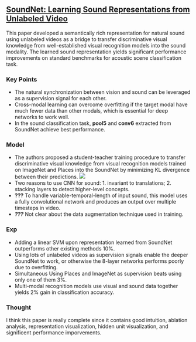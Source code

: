 ## [SoundNet: Learning Sound Representations from Unlabeled Video](http://web.mit.edu/vondrick/soundnet.pdf)

This paper developed a semantically rich representation for natural sound using unlabeled videos as a bridge to 
transfer discriminative visual knowledge from well-established visual recognition models into the sound modality.
The learned sound representation yields significant performance improvements on standard benchmarks for acoustic 
scene classification task.

### Key Points

- The natural synchronization between vision and sound can be leveraged as a supervision signal for each other.
- Cross-modal learning can overcome overfitting if the target modal have much fewer data than other modals, which is essential for deep networks to work well.
- In the sound classification task, **pool5** and **conv6** extracted from SoundNet achieve best performance.

### Model
- The authors proposed a student-teacher training procedure to transfer discriminative visual knowledge from visual recognition models 
trained on ImageNet and Places into the SoundNet by minimizing KL divergence between their predictions.
![](https://cloud.githubusercontent.com/assets/7057863/20856609/05fe12d6-b94e-11e6-8c92-995ee84fe0d7.png)
- Two reasons to use CNN for sound: 1. invariant to translations; 2. stacking layers to detect higher-level concepts.
- **???** To handle variable-temporal-length of input sound, this model uses a fully convolutional network and produces an output over multiple timesteps in video.
- ***???*** Not clear about the data augmentation technique used in training.

### Exp

- Adding a linear SVM upon representation learned from SoundNet outperforms other existing methods 10%.
- Using lots of unlabeled videos as supervision signals enable the deeper SoundNet to work, or otherwise the 8-layer networks 
performs poorly due to overfitting.
- Simultaneous Using Places and ImageNet as supervision beats using only one of them 3%.
- Multi-modal recognition models use visual and sound data together yields 2% gain in classification accuracy.

### Thought
I think this paper is really complete since it contains good intuition, ablation analysis, representation visualization, hidden unit visualization, and significent performance imporvements.
